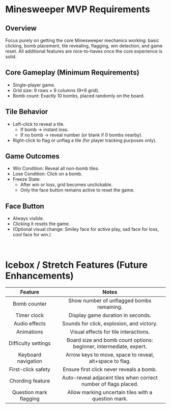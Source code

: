 # Minesweeper MVP Requirements


## Overview
Focus purely on getting the core Minesweeper mechanics working: basic clicking, bomb placement, tile revealing, flagging, win detection, and game reset. All additional features are nice-to-haves once the core experience is solid.

## Core Gameplay (Minimum Requirements)
* Single-player game.
* Grid size: 9 rows × 9 columns (9×9 grid).
* Bomb count: Exactly 10 bombs, placed randomly on the board.

## Tile Behavior
* Left-click to reveal a tile.
  * If bomb → instant loss.
  * If no bomb → reveal number (or blank if 0 bombs nearby).
* Right-click to flag or unflag a tile (for player tracking purposes only).

## Game Outcomes
* Win Condition: Reveal all non-bomb tiles.
* Lose Condition: Click on a bomb.
* Freeze State:
  * After win or loss, grid becomes unclickable.
  * Only the face button remains active to reset the game.

## Face Button
* Always visible.
* Clicking it resets the game.
* (Optional visual change: Smiley face for active play, sad face for loss, cool face for win.)

⠀
# Icebox / Stretch Features (Future Enhancements)
| **Feature** | **Notes** |
|:-:|:-:|
| Bomb counter | Show number of unflagged bombs remaining. |
| Timer clock | Display game duration in seconds. |
| Audio effects | Sounds for click, explosion, and victory. |
| Animations | Visual effects for tile interactions. |
| Difficulty settings | Board size and bomb count options: beginner, intermediate, expert. |
| Keyboard navigation | Arrow keys to move, space to reveal, alt+space to flag. |
| First-click safety | Ensure first click never reveals a bomb. |
| Chording feature | Auto-reveal adjacent tiles when correct number of flags placed. |
| Question mark flagging | Allow marking uncertain tiles with a question mark. |

